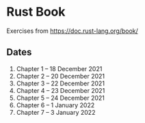 # Rust Book

Exercises from https://doc.rust-lang.org/book/

## Dates

1. Chapter 1 – 18 December 2021
1. Chapter 2 – 20 December 2021
1. Chapter 3 – 22 December 2021
1. Chapter 4 – 23 December 2021
1. Chapter 5 – 24 December 2021
1. Chapter 6 – 1 January 2022
1. Chapter 7 – 3 January 2022
